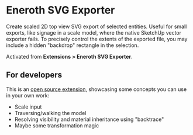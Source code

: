# Eneroth SVG Exporter

Create scaled 2D top view SVG export of selected entities.
Useful for small exports, like signage in a scale model, where the native SketchUp vector exporter fails.
To precisely control the extents of the exported file, you may include a hidden "backdrop" rectangle in the selection.

Activated from **Extensions > Eneroth SVG Exporter**.

## For developers

This is an [open source extension](https://github.com/Eneroth3/eneroth-svg-exporter),
showcasing some concepts you can use in your own work:

* Scale input
* Traversing/walking the model
* Resolving visibility and material inheritance using "backtrace"
* Maybe some transformation magic
